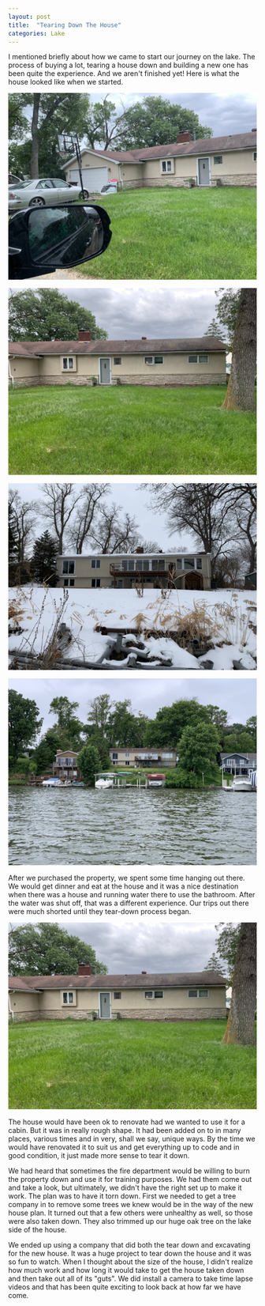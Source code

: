 ```yaml
---
layout: post
title:  "Tearing Down The House"
categories: Lake
---
```

I mentioned briefly about how we came to start our journey on the lake. The process of buying a lot, tearing a house down and building a new one has been quite the experience. And we aren't finished yet! Here is what the house looked like when we started. 

![Old House](/images/LakeHouse3.JPG)

![Old House](/images/LakeHouse2.JPG)

![Old House](/images/LakeHouse1.JPG)

![Old House](/images/LakeHouse4.JPG)

After we purchased the property, we spent some time hanging out there. We would get dinner and eat at the house and it was a nice destination when there was a house and running water there to use the bathroom. After the water was shut off, that was a different experience. Our trips out there were much shorted until they tear-down process began. 

![Old House](/images/LakeHouse2.JPG)

The house would have been ok to renovate had we wanted to use it for a cabin. But it was in really rough shape. It had been added on to in many places, various times and in very, shall we say, unique ways. By the time we would have renovated it to suit us and get everything up to code and in good condition, it just made more sense to tear it down. 

We had heard that sometimes the fire department would be willing to burn the property down and use it for training purposes. We had them come out and take a look, but ultimately, we didn't have the right set up to make it work. The plan was to have it torn down. First we needed to get a tree company in to remove some trees we knew would be in the way of the new house plan. It turned out that a few others were unhealthy as well, so those were also taken down. They also trimmed up our huge oak tree on the lake side of the house. 

We ended up using a company that did both the tear down and excavating for the new house. It was a huge project to tear down the house and it was so fun to watch. When I thought about the size of the house, I didn't realize how much work and how long it would take to get the house taken down and then take out all of its "guts". We did install a camera to take time lapse videos and that has been quite exciting to look back at how far we have come. 


